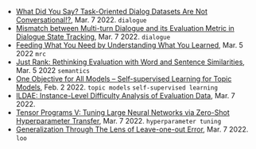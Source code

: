 
- [What Did You Say? Task-Oriented Dialog Datasets Are Not Conversational!?](https://arxiv.org/pdf/2203.03431.pdf), Mar. 7 2022. `dialogue`
- [Mismatch between Multi-turn Dialogue and its Evaluation Metric in Dialogue State Tracking](https://arxiv.org/pdf/2203.03123.pdf), Mar. 7 2022. `dialogue`
- [Feeding What You Need by Understanding What You Learned](https://arxiv.org/pdf/2203.02753.pdf), Mar. 5 2022 `mrc`
- [Just Rank: Rethinking Evaluation with Word and Sentence Similarities](https://arxiv.org/pdf/2203.02679.pdf), Mar. 5 2022 `semantics`
- [One Objective for All Models – Self-supervised Learning for Topic Models](https://arxiv.org/pdf/2203.03539.pdf), Feb. 2 2022. `topic models` `self-supervised learning`
- [ILDAE: Instance-Level Difficulty Analysis of Evaluation Data](https://arxiv.org/pdf/2203.03073.pdf), Mar. 7 2022.
- [Tensor Programs V: Tuning Large Neural Networks via Zero-Shot Hyperparameter Transfer](https://arxiv.org/pdf/2203.03466.pdf), Mar. 7 2022. `hyperparameter tuning`
- [Generalization Through The Lens of Leave-one-out Error](https://arxiv.org/pdf/2203.03443.pdf), Mar. 7 2022. `loo`
